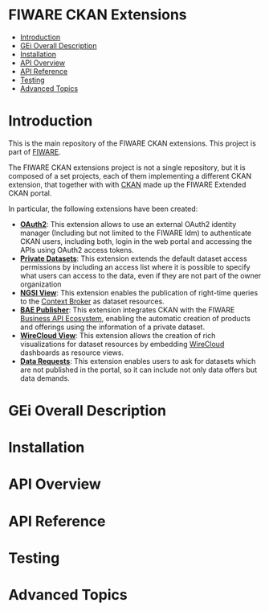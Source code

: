 # FIWARE CKAN Extensions

* [Introduction](#introduction)
* [GEi Overall Description](#gei-overall-description)
* [Installation](#installation)
* [API Overview](#api-overview)
* [API Reference](#api-reference)
* [Testing](#testing)
* [Advanced Topics](#advanced-topics)

# Introduction

This is the main repository of the FIWARE CKAN extensions. This project is part of [FIWARE](https://www.fiware.org).

The FIWARE CKAN extensions project is not a single repository, but it is composed of
a set projects, each of them implementing a different CKAN extension, that together with
with [CKAN](https://ckan.org/) made up the FIWARE Extended CKAN portal.

In particular, the following extensions have been created:

* **[OAuth2](https://github.com/conwetlab/ckanext-oauth2)**: This extension allows to use an external OAuth2
identity manager (Including but not limited to the FIWARE Idm) to authenticate CKAN users, including both,
login in the web portal and accessing the APIs using OAuth2 access tokens.
* **[Private Datasets](https://github.com/conwetlab/ckanext-privatedatasets)**: This extension extends the default
dataset access permissions by including an access list where it is possible to specify what users can access to the
data, even if they are not part of the owner organization
* **[NGSI View](https://github.com/conwetlab/ckanext-ngsiview)**: This extension enables the publication
of right-time queries to the [Context Broker](https://catalogue.fiware.org/enablers/publishsubscribe-context-broker-orion-context-broker) as dataset resources.
* **[BAE Publisher](https://github.com/FIWARE-TMForum/ckanext-baepublisher)**: This extension integrates CKAN
with the FIWARE [Business API Ecosystem](https://catalogue.fiware.org/enablers/business-api-ecosystem-biz-ecosystem-ri), enabling
the automatic creation of products and offerings using the information of a private dataset.
* **[WireCloud View](https://github.com/conwetlab/ckanext-wirecloud_view)**: This extension allows the creation
of rich visualizations for dataset resources by embedding [WireCloud](https://catalogue.fiware.org/enablers/application-mashup-wirecloud) dashboards
as resource views.
* **[Data Requests](https://github.com/conwetlab/ckanext-datarequests)**: This extension enables users
to ask for datasets which are not published in the portal, so it can include not only data offers but
data demands.


# GEi Overall Description

# Installation

# API Overview

# API Reference

# Testing

# Advanced Topics